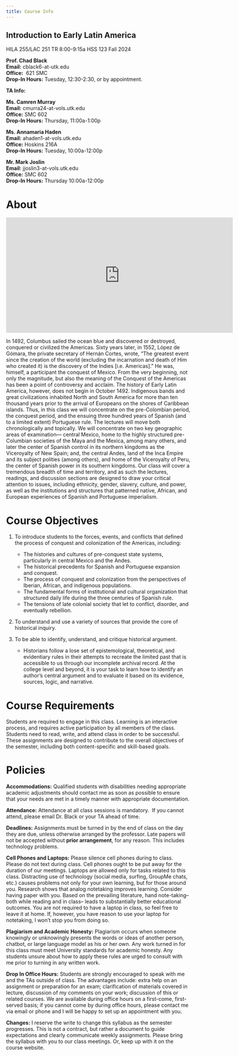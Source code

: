 ```yaml
---
title: Course Info 
---
```


## Introduction to Early Latin America

HILA 255/LAC 251
TR   8:00-9:15a
HSS 123
Fall 2024  

**Prof. Chad Black**   
**Email:** cblack6-at-utk.edu    
**Office:**  621 SMC   
**Drop-In Hours:** Tuesday, 12:30-2:30, or by appointment.   

**TA Info:**  

**Ms. Camren Murray**  
**Email:**  cmurra24-at-vols.utk.edu   
**Office:** SMC 602   
**Drop-In Hours:** Thursday, 11:00a-1:00p   

**Ms. Annamaria Haden**   
**Email:**  ahaden1-at-vols.utk.edu   
**Office:** Hoskins 216A   
**Drop-In Hours:** Tuesday, 10:00a-12:00p   

**Mr. Mark Joslin**   
**Email:** jjoslin3-at-vols.utk.edu   
**Office:** SMC 602   
**Drop-In Hours:** Thursday 10:00a-12:00p   


# About

<iframe width="620" height="315" src="https://www.youtube.com/embed/BD__KLCCGpo?si=hZecQrf179Oj8KvV" title="YouTube video player" frameborder="0" allow="accelerometer; autoplay; clipboard-write; encrypted-media; gyroscope; picture-in-picture; web-share" referrerpolicy="strict-origin-when-cross-origin" allowfullscreen></iframe>

In 1492, Columbus sailed the ocean blue and discovered or destroyed, conquered or civilized the Americas. Sixty years later, in 1552, López de Gómara, the private secretary of Hernán Cortes, wrote, “The greatest event since the creation of the world (excluding the incarnation and death of Him who created it) is the discovery of the Indies [i.e. Americas].” He was, himself, a participant the conquest of Mexico. From the very beginning, not only the magnitude, but also the meaning of the Conquest of the Americas has been a point of controversy and acclaim. The history of Early Latin America, however, does not begin in October 1492. Indigenous bands and great civilizations inhabited North and South America for more than ten thousand years prior to the arrival of Europeans on the shores of Caribbean islands. Thus, in this class we will concentrate on the pre-Colombian period, the conquest period, and the ensuing three hundred years of Spanish (and to a limited extent) Portuguese rule. The lectures will move both chronologically and topically. We will concentrate on two key geographic areas of examination— central Mexico, home to the highly structured pre-Columbian societies of the Maya and the Mexica, among many others, and later the center of Spanish control in its northern kingdoms as the Viceroyalty of New Spain; and, the central Andes, land of the Inca Empire and its subject polities (among others), and home of the Viceroyalty of Peru, the center of Spanish power in its southern kingdoms. Our class will cover a tremendous breadth of time and territory, and as such the lectures, readings, and discussion sections are designed to draw your critical attention to issues, including ethnicity, gender, slavery, culture, and power, as well as the institutions and structures that patterned native, African, and European experiences of Spanish and Portuguese imperialism.

# Course Objectives

1. To introduce students to the forces, events, and conflicts that defined the process of conquest and colonization of the Americas, including:
   
    - The histories and cultures of pre-conquest state systems, particularly in central Mexico and the Andes.
    - The historical precedents for Spanish and Portuguese expansion and conquest.
    - The process of conquest and colonization from the perspectives of Iberian, African, and indigenous populations.
    - The fundamental forms of institutional and cultural organization that structured daily life during the three centuries of Spanish rule.
    - The tensions of late colonial society that let to conflict, disorder, and eventually rebellion.
      
2. To understand and use a variety of sources that provide the core of historical inquiry.
    
3. To be able to identify, understand, and critique historical argument.
   
    - Historians follow a lose set of epistemological, theoretical, and evidentiary rules in their attempts to recreate the limited past that is accessible to us through our incomplete archival record. At the college level and beyond, it is your task to learn how to identify an author’s central argument and to evaluate it based on its evidence, sources, logic, and narrative.


# Course Requirements

Students are required to engage in this class. Learning is an interactive process, and requires active participation by all members of the class. Students need to read, write, and attend class in order to be successful. These assignments are designed to contribute to the overall objectives of the semester, including both content-specific and skill-based goals.



# Policies

**Accommodations:** Qualified students with disabilities needing appropriate academic adjustments should contact me as soon as possible to ensure that your needs are met in a timely manner with appropriate documentation.

**Attendance:** Attendance at all class sessions is mandatory.  If you cannot attend, please email Dr. Black or your TA ahead of time. 

**Deadlines:** Assignments must be turned in by the end of class on the day they are due, unless otherwise arranged by the professor. Late papers will not be accepted without **prior arrangement**, for any reason. This includes technology problems.

**Cell Phones and Laptops:** Please silence cell phones during to class. Please do not text during class. Cell phones ought to be put away for the duration of our meetings. Laptops are allowed only for tasks related to this class. Distracting use of technology (social media, surfing, GroupMe chats, etc.) causes problems not only for your own learning, but for those around you. Research shows that analog notetaking improves learning. Consider having paper with you. Based on the prevailing literature, hand note-taking– both while reading and in class– leads to substantially better educational outcomes. You are not required to have a laptop in class, so feel free to leave it at home. If, however, you have reason to use your laptop for notetaking, I won’t stop you from doing so.

**Plagiarism and Academic Honesty:** Plagiarism occurs when someone knowingly or unknowingly presents the words or ideas of another person, chatbot, or large language model as his or her own. Any work turned in for this class must meet University standards for academic honesty. Any students unsure about how to apply these rules are urged to consult with me prior to turning in any written work.

**Drop In Office Hours:** Students are strongly encouraged to speak with me and the TAs outside of class. The advantages include: extra help on an assignment or preparation for an exam; clarification of materials covered in lecture, discussion of my comments on your work; discussion of this or related courses. We are available during office hours on a first-come, first-served basis; if you cannot come by during office hours, please contact me via email or phone and I will be happy to set up an appointment with you.

**Changes:** I reserve the write to change this syllabus as the semester progresses. This is not a contract, but rather a document to guide expectations and clearly communicate weekly assignments. Please bring the syllabus with you to our class meetings. Or, keep up with it on the course website.
